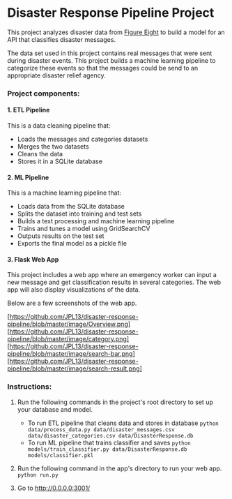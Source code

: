 # Disaster Response Pipeline Project

This project analyzes disaster data from [Figure Eight](https://appen.com) to build a model for an API that classifies disaster messages.

The data set used in this project contains real messages that were sent during disaster events. This project builds a machine learning pipeline to categorize these events so that the messages could be send to an appropriate disaster relief agency.


### Project components:

#### 1. ETL Pipeline
This is a data cleaning pipeline that:
- Loads the messages and categories datasets
- Merges the two datasets
- Cleans the data
- Stores it in a SQLite database

#### 2. ML Pipeline
This is a machine learning pipeline that:

- Loads data from the SQLite database
- Splits the dataset into training and test sets
- Builds a text processing and machine learning pipeline
- Trains and tunes a model using GridSearchCV
- Outputs results on the test set
- Exports the final model as a pickle file

#### 3. Flask Web App
This project includes a web app where an emergency worker can input a new message and get classification results in several categories. 
The web app will also display visualizations of the data.

Below are a few screenshots of the web app.

[https://github.com/JPL13/disaster-response-pipeline/blob/master/image/Overview.png]
[https://github.com/JPL13/disaster-response-pipeline/blob/master/image/category.png]
[https://github.com/JPL13/disaster-response-pipeline/blob/master/image/search-bar.png]
[https://github.com/JPL13/disaster-response-pipeline/blob/master/image/search-result.png]


### Instructions:
1. Run the following commands in the project's root directory to set up your database and model.

    - To run ETL pipeline that cleans data and stores in database
        `python data/process_data.py data/disaster_messages.csv data/disaster_categories.csv data/DisasterResponse.db`
    - To run ML pipeline that trains classifier and saves
        `python models/train_classifier.py data/DisasterResponse.db models/classifier.pkl`

2. Run the following command in the app's directory to run your web app.
    `python run.py`

3. Go to http://0.0.0.0:3001/
